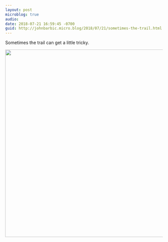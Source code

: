```yaml
---
layout: post
microblog: true
audio: 
date: 2018-07-21 16:59:45 -0700
guid: http://johnbarbic.micro.blog/2018/07/21/sometimes-the-trail.html
---
```

Sometimes the trail can get a little tricky.

<img src="http://www.barbic.com/uploads/2018/b8187b5fc2.jpg" width="600" height="600" />
